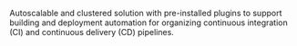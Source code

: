 Autoscalable and clustered solution with pre-installed plugins to support building and deployment automation for organizing  continuous integration (CI) and continuous delivery (CD) pipelines.

